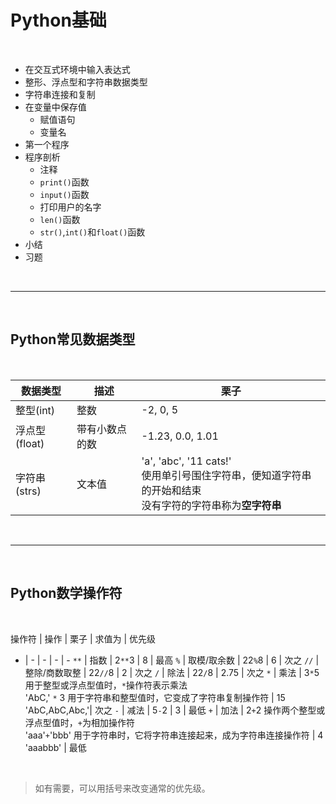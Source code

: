 # Python基础

<br>

- 在交互式环境中输入表达式
- 整形、浮点型和字符串数据类型
- 字符串连接和复制
- 在变量中保存值
	+ 赋值语句
	+ 变量名
- 第一个程序
- 程序剖析
	+ 注释
	+ `print()`函数
	+ `input()`函数
	+ 打印用户的名字
	+ `len()`函数
	+ `str()`,`int()`和`float()`函数
- 小结
- 习题


<br>

---

<br/>


## Python常见数据类型


<br>

|数据类型|描述|栗子
|---|---|---
|整型(int)|整数|-2, 0, 5
|浮点型(float)|带有小数点的数|-1.23, 0.0, 1.01
|字符串(strs)|文本值|'a', 'abc', '11 cats!' <br> 使用单引号围住字符串，便知道字符串的开始和结束 <br/> 没有字符的字符串称为**空字符串**


<br>

---

<br/>


## Python数学操作符


<br>

操作符 | 操作 | 栗子 | 求值为 | 优先级
- | - | - | - | -
`**` | 指数 | 2`**`3 | 8 | 最高
`%` | 取模/取余数 | 22`%`8 | 6 | 次之
`//` | 整除/商数取整 | 22`//`8 | 2 | 次之
`/` | 除法 | 22`/`8 | 2.75 | 次之
`*` | 乘法 | 3`*`5 用于整型或浮点型值时，`*`操作符表示乘法 <br> 'AbC,' `*` 3 用于字符串和整型值时，它变成了字符串复制操作符  | 15 <br> 'AbC,AbC,Abc,'| 次之
`-` | 减法 | 5`-`2 | 3 | 最低
`+` | 加法 | 2`+`2 操作两个整型或浮点型值时，`+`为相加操作符 <br> 'aaa'`+`'bbb' 用于字符串时，它将字符串连接起来，成为字符串连接操作符  | 4 <br> 'aaabbb' | 最低

<br>

> 如有需要，可以用括号来改变通常的优先级。
